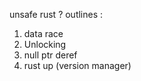 unsafe rust ?
outlines :
1. data race
2. Unlocking
3. null ptr deref
4. rust up (version manager) 

